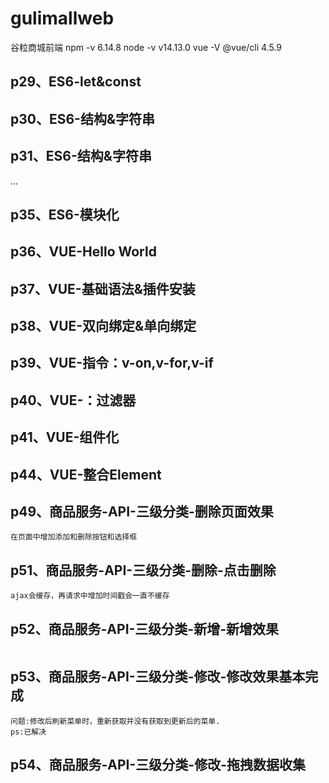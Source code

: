 # gulimallweb
谷粒商城前端
npm -v
6.14.8
node -v
v14.13.0
vue -V
@vue/cli 4.5.9

## p29、ES6-let&const

## p30、ES6-结构&字符串

## p31、ES6-结构&字符串
...
## p35、ES6-模块化

## p36、VUE-Hello World

## p37、VUE-基础语法&插件安装

## p38、VUE-双向绑定&单向绑定

## p39、VUE-指令：v-on,v-for,v-if

## p40、VUE-：过滤器

## p41、VUE-组件化

## p44、VUE-整合Element

## p49、商品服务-API-三级分类-删除页面效果
```
在页面中增加添加和删除按钮和选择框
```
## p51、商品服务-API-三级分类-删除-点击删除
```
ajax会缓存，再请求中增加时间戳会一直不缓存
```
## p52、商品服务-API-三级分类-新增-新增效果
```
```
## p53、商品服务-API-三级分类-修改-修改效果基本完成
```
问题:修改后刷新菜单时，重新获取并没有获取到更新后的菜单.
ps:已解决
```
## p54、商品服务-API-三级分类-修改-拖拽数据收集
```
```


